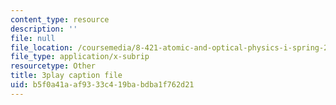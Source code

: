 ```yaml
---
content_type: resource
description: ''
file: null
file_location: /coursemedia/8-421-atomic-and-optical-physics-i-spring-2014/b5f0a41aaf9333c419babdba1f762d21_JFSRqIozgh0.srt
file_type: application/x-subrip
resourcetype: Other
title: 3play caption file
uid: b5f0a41a-af93-33c4-19ba-bdba1f762d21
---
```


